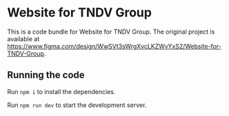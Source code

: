 
  # Website for TNDV Group

  This is a code bundle for Website for TNDV Group. The original project is available at https://www.figma.com/design/WwSVt3sWrgXvcLKZWvYxS2/Website-for-TNDV-Group.

  ## Running the code

  Run `npm i` to install the dependencies.

  Run `npm run dev` to start the development server.
  